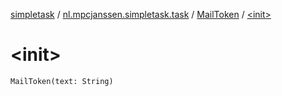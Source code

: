 [simpletask](../../index.md) / [nl.mpcjanssen.simpletask.task](../index.md) / [MailToken](index.md) / [&lt;init&gt;](.)

# &lt;init&gt;

`MailToken(text: String)`